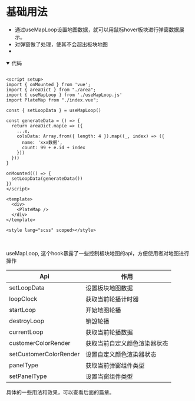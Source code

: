 <script setup>
import UsageBase from '../../src/plateMap/usageBase.vue'
</script>


# 基础用法
- 通过useMapLoop设置地图数据，就可以用鼠标hover板块进行弹窗数据展示。
- 对弹窗做了处理，使其不会超出板块地图
- 
<UsageBase />

<details open>
<summary>代码</summary>

```vue

<script setup>
import { onMounted } from 'vue';
import { areaDict } from "./area";
import { useMapLoop } from './useMapLoop.js'
import PlateMap from "./index.vue";

const { setLoopData } = useMapLoop()

const generateData = () => {
  return areaDict.map(e => ({
    ...e,
    colsData: Array.from({ length: 4 }).map((_, index) => ({
      name: 'xxx数据',
      count: 99 + e.id + index
    }))
  }))
}

onMounted(() => {
  setLoopData(generateData())
})
</script>

<template>
  <div>
    <PlateMap />
  </div>
</template>

<style lang="scss" scoped></style>

```

</details>


<br/>

useMapLoop, 这个hook暴露了一些控制板块地图的api，方便使用者对地图进行操作

| Api      | 作用 |
| ----------- | ----------- |
| setLoopData      | 设置板块地图数据       |
| loopClock   | 获取当前轮播计时器        |
| startLoop   | 开始地图轮播        |
| destroyLoop   | 销毁轮播        |
| currentLoop   | 获取当前轮播数据        |
| customerColorRender   | 获取当前自定义颜色渲染器状态        |
| setCustomerColorRender   | 设置自定义颜色渲染器状态       |
| panelType  |  获取当前弹窗组件类型  |
| setPanelType  | 设置当窗组件类型  |

具体的一些用法和效果，可以查看后面的篇章。
